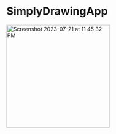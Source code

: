 # SimplyDrawingApp
<img width="269" alt="Screenshot 2023-07-21 at 11 45 32 PM" src="https://github.com/ankitaamalap/SimplyDrawingApp/assets/110492348/6952b382-02a6-4a3e-8ca8-1b2255f2ed53">
